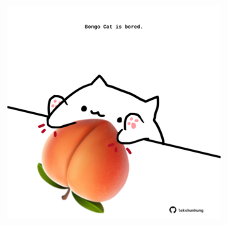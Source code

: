 <!-- built at 13/01/2025, 18:00:49 UTC -->
<p align="center">
  <img width="500" height="500" src="./ReadmeImage.svg">
</p>
